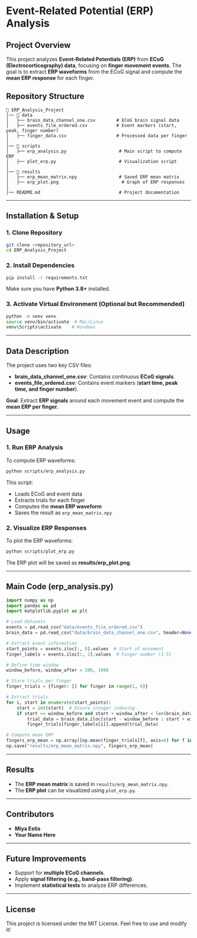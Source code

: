 # **Event-Related Potential (ERP) Analysis**

## **Project Overview**
This project analyzes **Event-Related Potentials (ERP)** from **ECoG (Electrocorticography) data**, focusing on **finger movement events**. The goal is to extract **ERP waveforms** from the ECoG signal and compute the **mean ERP response** for each finger.

## **Repository Structure**
```
📂 ERP_Analysis_Project
│── 📂 data
│   ├── brain_data_channel_one.csv        # ECoG brain signal data
│   ├── events_file_ordered.csv           # Event markers (start, peak, finger number)
│   ├── finger_data.csv                   # Processed data per finger
│
│── 📂 scripts
│   ├── erp_analysis.py                    # Main script to compute ERP
│   ├── plot_erp.py                        # Visualization script
│
│── 📂 results
│   ├── erp_mean_matrix.npy                # Saved ERP mean matrix
│   ├── erp_plot.png                        # Graph of ERP responses
│
│── README.md                              # Project documentation
```

---

## **Installation & Setup**
### **1. Clone Repository**
```bash
git clone <repository_url>
cd ERP_Analysis_Project
```
### **2. Install Dependencies**
```bash
pip install -r requirements.txt
```
Make sure you have **Python 3.8+** installed.

### **3. Activate Virtual Environment (Optional but Recommended)**
```bash
python -m venv venv
source venv/bin/activate  # Mac/Linux
venv\Scripts\activate    # Windows
```

---

## **Data Description**
The project uses two key CSV files:
- **brain_data_channel_one.csv**: Contains continuous **ECoG signals**.
- **events_file_ordered.csv**: Contains event markers (**start time, peak time, and finger number**).

**Goal**: Extract **ERP signals** around each movement event and compute the **mean ERP per finger.**

---

## **Usage**
### **1. Run ERP Analysis**
To compute ERP waveforms:
```bash
python scripts/erp_analysis.py
```
This script:
- Loads ECoG and event data
- Extracts trials for each finger
- Computes the **mean ERP waveform**
- Saves the result as `erp_mean_matrix.npy`

### **2. Visualize ERP Responses**
To plot the ERP waveforms:
```bash
python scripts/plot_erp.py
```
The ERP plot will be saved as **results/erp_plot.png**.

---

## **Main Code (erp_analysis.py)**
```python
import numpy as np
import pandas as pd
import matplotlib.pyplot as plt

# Load datasets
events = pd.read_csv("data/events_file_ordered.csv")
brain_data = pd.read_csv("data/brain_data_channel_one.csv", header=None, names=["signal"])

# Extract event information
start_points = events.iloc[:, 0].values  # Start of movement
finger_labels = events.iloc[:, 2].values  # Finger number (1-5)

# Define time window
window_before, window_after = 200, 1000

# Store trials per finger
finger_trials = {finger: [] for finger in range(1, 6)}

# Extract trials
for i, start in enumerate(start_points):
    start = int(start)  # Ensure integer indexing
    if start >= window_before and start + window_after < len(brain_data):  
        trial_data = brain_data.iloc[start - window_before : start + window_after + 1].values.flatten()
        finger_trials[finger_labels[i]].append(trial_data)

# Compute mean ERP
fingers_erp_mean = np.array([np.mean(finger_trials[f], axis=0) for f in range(1, 6)])
np.save("results/erp_mean_matrix.npy", fingers_erp_mean)
```

---

## **Results**
- The **ERP mean matrix** is saved in `results/erp_mean_matrix.npy`.
- The **ERP plot** can be visualized using `plot_erp.py`.

---

## **Contributors**
- **Miya Estis**
- **Your Name Here**

---

## **Future Improvements**
- Support for **multiple ECoG channels**.
- Apply **signal filtering (e.g., band-pass filtering)**.
- Implement **statistical tests** to analyze ERP differences.

---

## **License**
This project is licensed under the MIT License. Feel free to use and modify it!

